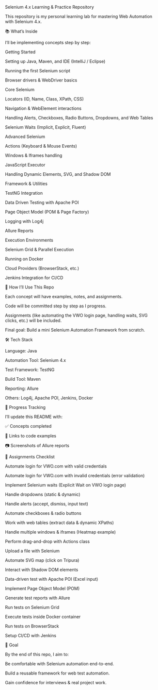 Selenium 4.x Learning & Practice Repository

This repository is my personal learning lab for mastering Web Automation with Selenium 4.x.

📚 What’s Inside

I’ll be implementing concepts step by step:

Getting Started

Setting up Java, Maven, and IDE (IntelliJ / Eclipse)

Running the first Selenium script

Browser drivers & WebDriver basics

Core Selenium

Locators (ID, Name, Class, XPath, CSS)

Navigation & WebElement interactions

Handling Alerts, Checkboxes, Radio Buttons, Dropdowns, and Web Tables

Selenium Waits (Implicit, Explicit, Fluent)

Advanced Selenium

Actions (Keyboard & Mouse Events)

Windows & Iframes handling

JavaScript Executor

Handling Dynamic Elements, SVG, and Shadow DOM

Framework & Utilities

TestNG Integration

Data Driven Testing with Apache POI

Page Object Model (POM & Page Factory)

Logging with Log4j

Allure Reports

Execution Environments

Selenium Grid & Parallel Execution

Running on Docker

Cloud Providers (BrowserStack, etc.)

Jenkins Integration for CI/CD

🚀 How I’ll Use This Repo

Each concept will have examples, notes, and assignments.

Code will be committed step by step as I progress.

Assignments (like automating the VWO login page, handling waits, SVG clicks, etc.) will be included.

Final goal: Build a mini Selenium Automation Framework from scratch.

🛠️ Tech Stack

Language: Java

Automation Tool: Selenium 4.x

Test Framework: TestNG

Build Tool: Maven

Reporting: Allure

Others: Log4j, Apache POI, Jenkins, Docker

📸 Progress Tracking

I’ll update this README with:

✅ Concepts completed

📂 Links to code examples

📷 Screenshots of Allure reports

📑 Assignments Checklist

Automate login for VWO.com with valid credentials

Automate login for VWO.com with invalid credentials (error validation)

Implement Selenium waits (Explicit Wait on VWO login page)

Handle dropdowns (static & dynamic)

Handle alerts (accept, dismiss, input text)

Automate checkboxes & radio buttons

Work with web tables (extract data & dynamic XPaths)

Handle multiple windows & iframes (Heatmap example)

Perform drag-and-drop with Actions class

Upload a file with Selenium

Automate SVG map (click on Tripura)

Interact with Shadow DOM elements

Data-driven test with Apache POI (Excel input)

Implement Page Object Model (POM)

Generate test reports with Allure

Run tests on Selenium Grid

Execute tests inside Docker container

Run tests on BrowserStack

Setup CI/CD with Jenkins

🎯 Goal

By the end of this repo, I aim to:

Be comfortable with Selenium automation end-to-end.

Build a reusable framework for web test automation.

Gain confidence for interviews & real project work.